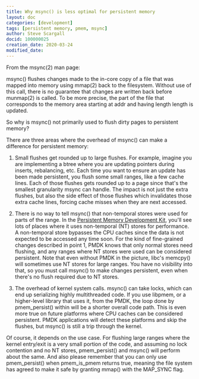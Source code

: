 ```yaml
---
title: Why msync() is less optimal for persistent memory
layout: doc
categories: [development]
tags: [persistent memory, pmem, msync]
author: Steve Scargall
docid: 100000025
creation_date: 2020-03-24
modified_date: 
---
```


From the msync(2) man page:

msync()  flushes  changes  made  to  the  in-core  copy of a file that was mapped into memory using mmap(2) back to the filesystem.  Without use of this call, there is no guarantee that changes are written back before munmap(2) is  called. To  be more precise, the part of the file that corresponds to the memory area starting at addr and having length length is updated.

So why is msync() not primarily used to flush dirty pages to persistent memory?

There are three areas where the overhead of msync() can make a difference for persistent memory:

1. Small flushes get rounded up to large flushes.  For example, imagine you are implementing a btree where you are updating pointers during inserts, rebalancing, etc.  Each time you want to ensure an update has been made persistent, you flush some small ranges, like a few cache lines.  Each of those flushes gets rounded up to a page since that's the smallest granularity msync can handle.  The impact is not just the extra flushes, but also the side effect of those flushes which invalidates those extra cache lines, forcing cache misses when they are next accessed.

2. There is no way to tell msync() that non-temporal stores were used for parts of the range.  In the [Persistent Memory Development Kit](https://pmem.io/pmdk/), you'll see lots of places where it uses non-temporal (NT) stores for performance. A non-temporal store bypasses the CPU caches since the data is not expected to be accessed any time soon.  For the kind of fine-grained changes described in point 1, PMDK knows that only normal stores need flushing, and any ranges where NT stores were used can be considered persistent.  Note that even without PMDK in the picture, libc's memcpy() will sometimes use NT stores for large ranges.  You have no visibility into that, so you must call msync() to make changes persistent, even when there's no flush required due to NT stores.

3. The overhead of kernel system calls.  msync() can take locks, which can end up serializing highly multithreaded code.  If you use libpmem, or a higher-level library that uses it, from the PMDK,  the loop done by pmem_persist() within will be a shorter overall code path.  This is even more true on future platforms where CPU caches can be considered persistent.  PMDK applications will detect these platforms and skip the flushes, but msync() is still a trip through the kernel.

Of course, it depends on the use case.  For flushing large ranges where the kernel entry/exit is a very small portion of the code, and assuming no lock contention and no NT stores, pmem_persist() and msync() will perform about the same.  And also please remember that you can only use pmem_persist() when pmem_is_pmem returns true, meaning the file system has agreed to make it safe by granting mmap() with the MAP_SYNC flag.


